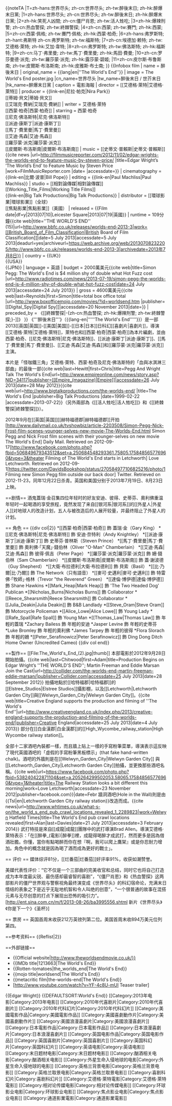 {{noteTA
|T=zh-hans:世界尽头; zh-cn:世界尽头; zh-tw:醉後末日; zh-hk:醉爆末日黨;
|1=zh-hans:世界尽头; zh-cn:世界尽头; zh-tw:醉後末日; zh-hk:醉爆末日黨;
|2=zh-hk:笑死人凶間; zh-cn:僵尸肖恩; zh-tw:活人甡吃;
|3=zh-hk:爆辣刑警; zh-cn:热血警探; zh-tw:終棘警探;
|4=zh-cn:西蒙; zh-tw:賽門; zh-hk:西蒙;
|5=zh-cn:西蒙·佩格; zh-tw:賽門·佩格; zh-hk:西蒙·柏奇;
|6=zh-hans:弗罗斯特; zh-hant:弗斯特 zh-cn:弗罗斯特; zh-tw:福斯特;
|7=zh-cn:埃德加·赖特; zh-tw:艾德格·萊特; zh-hk:艾加·韋特;
|8=zh-cn:弗罗斯特; zh-tw:佛洛斯特; zh-hk:福斯特;
|9=zh-cn:马丁·弗里曼; zh-tw:馬丁·費里曼; zh-hk:馬田·費曼;
|10=zh-cn:罗莎曼德·派克; zh-tw:羅莎蒙·派克; zh-hk:露莎蒙·碧姬;
|11=zh-cn:皮尔斯·布鲁斯南; zh-tw:皮爾斯·布洛斯南; zh-hk:皮雅斯·布士南;
}}
{{Infobox film
| name = 醉後末日
| original_name = {{lang|en|''The World's End''}}
| image = The World's End poster.jpg
|cn_name=世界尽头
|tw_name=醉後末日 / 世芥末日
|hk_name=醉爆末日黨
| caption = 電影海報
| director = [[艾德格·萊特|艾德格·萊特]]
| producer = {{link-en|尼拉·帕克|Nira Park}}<br />[[蒂姆·貝文|蒂姆·貝文]]<br />[[艾瑞克·費納|艾瑞克·費納]]
| writer = 艾德格·萊特<br />[[西蒙·柏奇|西蒙·柏奇]]
| starring = 西蒙·柏奇<br />[[尼克·佛洛斯特|尼克·佛洛斯特]]<br />[[派迪·康斯丁|派迪·康斯丁]]<br />[[馬丁·費里曼|馬丁·費里曼]]<br />[[艾迪·馬森|艾迪·馬森]]<br />[[羅莎蒙·派克|羅莎蒙·派克]]<br />[[皮爾斯·布洛斯南|皮爾斯·布洛斯南]]
| music = [[史蒂文·普賴斯|史蒂文·普賴斯]]<ref>{{cite news |url=http://filmmusicreporter.com/2012/11/02/edgar-wrights-the-worlds-end-to-feature-music-by-steven-price/ |title=Edgar Wright’s ‘The World’s End’ to Feature Music by Steven Price |work=FilmMusicReporter.com |date= |accessdate=}}</ref>
| cinematography = {{link-en|比爾·波普|Bill Pope}}
| editing = {{link-en|Paul Machliss|Paul Machliss}}
| studio = [[相對論傳媒|相對論傳媒]]<br />[[Working_Title_Films|Working Title Films]]<br />{{link-en|Big Talk Productions|Big Talk Productions}}
| distributor = [[環球影業|環球影業]]（全球）<br/>[[焦點影業|焦點影業]]（美國）
| released = {{Film date|df=y|2013|07|10|Leicester Square|2013|07|19|英國}}
| runtime = 109分鐘<ref>{{cite web|title=''THE WORLD'S END'' (15)|url=http://www.bbfc.co.uk/releases/worlds-end-2013-3|work=[[British_Board_of_Film_Classification|British Board of Film Classification]]|date=5 July 2013|accessdate=5 July 2013|deadurl=yes|archiveurl=https://web.archive.org/web/20130708232205/http://www.bbfc.co.uk/releases/worlds-end-2013-3|archivedate=2013年7月8日}}</ref>
| country = {{UK}}<br>{{USA}}<br>{{JPN}}
| language = 英語
| budget = 2000萬美元<ref>{{cite web|title=Simon Pegg: The World's End is $4 million shy of double what Hot Fuzz cost |url=http://www.radiotimes.com/news/2013-07-19/simon-pegg-the-worlds-end-is-4-million-shy-of-double-what-hot-fuzz-cost|date=24 July 2013|accessdate=24 July 2013}}</ref>
| gross = 4600萬美元<ref name="boxofficemojo.com">{{cite web|last=Reynolds|first=Simon|title=total box office total |url=http://www.boxofficemojo.com/movies/?id=worldsend.htm |publisher=[[Digital_Spy|Digital Spy]]|accessdate=20 November 2013|date=}}</ref>
| preceded_by = 《[[終棘警探|-{zh-cn:热血警探; zh-hk:爆辣刑警; zh-tw:終棘警探;}-]]》
}}
《'''醉後末日'''》（{{lang-en|'''''The World's End'''''}}）是一部2013[[英国|英国]]-[[美国|美国]]-[[日本|日本]]日科幻[[喜劇片|喜劇片]]，導演[[艾德格·萊特|艾德格·萊特]]，萊特也和[[西蒙·柏奇|西蒙·柏奇]]為本片編劇，並由西蒙·柏奇、[[尼克·佛洛斯特|尼克·佛洛斯特]]、[[派迪·康斯丁|派迪·康斯丁]]、[[馬丁·費里曼|馬丁·費里曼]]、[[艾迪·馬森|艾迪·馬森]]和[[羅莎蒙·派克|羅莎蒙·派克]]主演。

本片是「怪咖鐵三角」艾德格·萊特、西蒙·柏奇及尼克·佛洛斯特的「血與冰淇淋三部曲」的最後一部<ref>{{cite web|last=Hewitt|first=Chris|title=Pegg And Wright Talk The World's End|url=http://www.empireonline.com/news/story.asp?NID=34117|publisher=[[Empire_(magazine)|Empire]]|accessdate=26 July 2013|date=28 May 2012}}</ref><ref>{{cite web|url=http://www.bigtalkproductions.com/the-worlds-end/ |title=The World's End |publisher=Big Talk Productions |date=1999-02-22 |accessdate=2013-07-22}}</ref>（另外兩部為《[[活人甡吃|活人甡吃]]》和《[[終棘警探|終棘警探]]》）。

2012年9月在[[英国|英国]][[赫特福德郡|赫特福德郡]]开拍<ref>[http://www.dailymail.co.uk/tvshowbiz/article-2203508/Simon-Pegg-Nick-Frost-film-scenes-younger-selves-new-movie-The-Worlds-End.html Simon Pegg and Nick Frost film scenes with their younger-selves on new movie The World's End] Daily Mail. Retrieved on 2012-09-17</ref><ref>[http://www.facebook.com/photo.php?fbid=506849679343512&set=a.250684548293361.75805.175848565776960&type=3&theater Filming of The World's End starts in Letchworth] Love Letchworth. Retrieved on 2012-09-1</ref><ref>[https://twitter.com/DavidsBookshop/status/270584977106825216/photo/1 Filming new Simon Pegg film outside our back door] Twitter. Retrieved on 2012-11-23</ref>，同年12月22日杀青。英国和美国分别于2013年7月19日、8月23日上映。

==剧情==
酒鬼蓋瑞·金召集四位年轻时的好友安迪、彼得、史蒂芬、奧利佛重温年轻时一起喝酒的享受旅程，竟然发现了来自[[银河系|银河系]]的[[外星人|外星人]]对地球人的改造计划，五人与被改造后的人展开较量，并最终阻止了外星人的计划。

== 角色 ==
{{div col|2}}
*[[西蒙·柏奇|西蒙·柏奇]] 飾 蓋瑞·金（Gary King）
*[[尼克·佛洛斯特|尼克·佛洛斯特]] 飾 安迪·奈特利（Andy Knightley）
*[[派迪·康斯丁|派迪·康斯丁]] 飾 史蒂芬·普林斯（Steven Prince）
*[[馬丁·費里曼|馬丁·費里曼]] 飾 奧利佛·「天魔」·錢伯林（Oliver "O-Man" Chamberlain）
*[[艾迪·馬森|艾迪·馬森]] 飾 彼得·佩吉（Peter Page）
*[[羅莎蒙·派克|羅莎蒙·派克]] 飾 姍·錢伯林（Sam Chamberlain）
*[[皮爾斯·布洛斯南|皮爾斯·布洛斯南]] 飾 蓋·謝波德（Guy Shepherd）
*[[大衛·布拉德利|大衛·布拉德利]] 飾 貝索（Basil）
*[[比·乃爾|比·乃爾]] 飾 The Network（只有語音）
*[[麥可·史邁利|麥可·史邁利]] 飾 特雷佛·「牧師」·格林（Trevor "the Reverend" Green）
*[[達倫·博伊德|達倫·博伊德]] 飾 Shane Hawkins
*[[Mark_Heap|Mark Heap]] 飾 'The Two Headed Dog' Publican
*[[Nicholas_Burns|Nicholas Burns]] 飾 Collaborator
*[[Reece_Shearsmith|Reece Shearsmith]] 飾 Collaborator
*[[Julia_Deakin|Julia Deakin]] 飾 B&B Landlady
*[[Steve_Oram|Steve Oram]] 飾 Motorcycle Policeman
*[[Alice_Lowe|Alice Lowe]] 飾 Young Lady
*[[Rafe_Spall|Rafe Spall]] 飾 Young Man
*[[Thomas_Law|Thomas Law]] 飾 年輕的蓋瑞
*Zachary Bailess 飾 年輕的安迪
*Jasper Levine 飾 年輕的史蒂芬
*Luke Bromley 飾 年輕的奧利佛
*James Tarpey 飾 年輕的彼得
*Flora Slorach 飾 年輕的姍
*[[Peter_Serafinowicz|Peter Serafinowicz]] 飾 Ding Dong Ditch Home Owner (Uncredited Cameo)
{{div col end}}

==製作==
[[File:The_World's_End_(2).jpg|thumb]]
本部電影於2012年9月28日開始拍攝。<ref>{{cite web|last=Chitwood|first=Adam|title=Production Begins on Edgar Wright’s ''THE WORLD'S END''; Martin Freeman and Eddie Marsan Join the Cast|url=http://collider.com/the-worlds-end-martin-freeman-eddie-marsan/|publisher=Collider.com|accessdate=25 July 2013|date=28 September 2012}}</ref> 拍攝地點於[[哈特福郡|哈特福郡]]的[[Elstree_Studios|Elstree Studios]]攝影棚，以及[[Letchworth|Letchworth Garden City]]與[[Welwyn_Garden_City|Welwyn Garden City]]。<ref>{{cite web|title=Creative England supports the production and filming of ''The World's End''|url=http://www.creativeengland.co.uk/index.php/2013/creative-england-supports-the-production-and-filming-of-the-worlds-end/|publisher=Creative England|accessdate=25 July 2013|date=4 July 2013}}</ref> 部分在[[白金漢郡|白金漢郡]]的[[High_Wycombe_railway_station|High Wycombe railway station]]。

全部十二家酒吧內裝都一樣，而且牆上貼上一樣的手寫粉筆菜單，導演表示這反映了現代英國酒吧的「虛假的手寫粉筆黑板標示」(that fake hand-written chalk)。酒吧的外牆則是在[[Welwyn_Garden_City|Welwyn Garden City]] 與[[Letchworth_Garden_City|Letchworth Garden City]]拍攝，並更換那些酒吧名稱。<ref>{{cite web|url=https://www.facebook.com/photo.php?fbid=538240422871104&set=a.205264299502053.58065.175848565776960&type=1&theater|title=The Railway Station looks a bit different this morning|work=Love Letchworth|accessdate=23 November 2012|publisher=facebook.com}}|date=Febr</ref> 牆洞酒吧(Hole in the Wall)則是由{{Tsl|en|Letchworth Garden City railway station}}改造而成。<ref>{{cite news|url=http://www.whtimes.co.uk/what-s-on/the_world_s_end_pub_crawl_locations_revealed_1_2289823|work=Welwyn Hatfield Times|title=The World's End pub crawl locations revealed|first=Alan|last=Davies|date=21 July 2013|accessdate=3 February 2014}}</ref>
武打特技是來自[[成龍|成龍]]團隊中的武打導演Brad Allen。導演艾德格·萊特表示：「在[[醉拳_(電影)|醉拳]]裡，成龍得喝醉才成武打，然而更多是因為借酒壯膽。你懂，當你有點喝醉而你在想『啊，我可以爬上鷹架』或是你忍耐力增加。角色中的概念就是因為喝了酒而成為更好的戰士」。

== 评价 ==
媒体综评81分，[[烂番茄|烂番茄]]好评率91%，收获如潮赞誉。

美媒代表性评价：“它不仅是一个三部曲的完美收官和总结，同时它也将自己打造成为本年度最尖锐、最伤感却最睿智的喜剧”，“《僵尸肖恩》和《热血警探》这两部影片的僵尸世界观与警察视角最终演变成《世界尽头》的科幻宿命论，充满末日情结的表象之下是近乎无耻地机智和令人叫绝的创意”，“一个很普通的故事在混搭元素与无尽创意的打点下展现出恐怖的吸引力”。<ref>[http://ent.sina.com.cn/m/f/2013-08-26/ba3995556.shtml 新片《世界尽头》《你是下一个》《圣杯》]</ref>

== 票房 ==
英国首周末收获212万英镑列第二位。美国首周末收894万美元位列第四。

==参考资料==
{{Reflist|2}}

==外部链接==
* {{Official website|http://www.theworldsendmovie.co.uk/}}
* {{IMDb title|1213663|The World's End}}
* {{Rotten-tomatoes|the_worlds_end|The World's End}}
* {{mojo title|worldsend|The World's End}}
* {{metacritic film|the-worlds-end|The World's End}}
* [http://www.youtube.com/watch?v=YF-4c8U-mUI Teaser trailer]

{{Edgar Wright}}
{{DEFAULTSORT:World's End}}
[[Category:2013年电影|Category:2013年电影]]
[[Category:2010年代喜剧片|Category:2010年代喜剧片]]
[[Category:2010年代科幻片|Category:2010年代科幻片]]
[[Category:美國電影作品|Category:美國電影作品]]
[[Category:美國喜劇動作片|Category:美國喜劇動作片]]
[[Category:美國浪漫喜劇片|Category:美國浪漫喜劇片]]
[[Category:日本電影作品|Category:日本電影作品]]
[[Category:日本浪漫喜劇片|Category:日本浪漫喜劇片]]
[[Category:英国电影作品|Category:英国电影作品]]
[[Category:英国喜剧片|Category:英国喜剧片]]
[[Category:英国科幻片|Category:英国科幻片]]
[[Category:英语电影|Category:英语电影]]
[[Category:末日题材电影|Category:末日题材电影]]
[[Category:酗酒相关电影|Category:酗酒相关电影]]
[[Category:外星生命入侵地球的电影|Category:外星生命入侵地球的电影]]
[[Category:英格兰背景电影|Category:英格兰背景电影]]
[[Category:英格兰取景电影|Category:英格兰取景电影]]
[[Category:喜剧科幻片|Category:喜剧科幻片]]
[[Category:艾德格·萊特電影|Category:艾德格·萊特電影]]
[[Category:相对论传媒电影|Category:相对论传媒电影]]
[[Category:环球影业电影|Category:环球影业电影]]
[[Category:焦点影业电影|Category:焦点影业电影]]
[[Category:通道影業電影|Category:通道影業電影]]